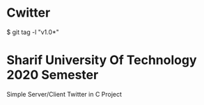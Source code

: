 # Cwitter
$ git tag -l "v1.0*"
# Sharif University Of Technology 2020 Semester
Simple Server/Client Twitter in C
Project


